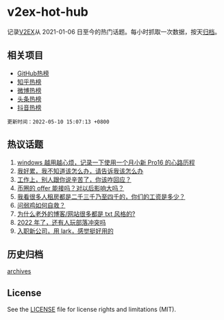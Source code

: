 # v2ex-hot-hub

 记录[V2EX](https://www.v2ex.com/)从 2021-01-06 日至今的热门话题。每小时抓取一次数据，按天[归档](archives)。
 
 ## 相关项目

- [GitHub热榜](https://github.com/snaildev/github-hot-hub)
- [知乎热榜](https://github.com/snaildev/zhihu-hot-hub)
- [微博热榜](https://github.com/snaildev/weibo-hot-hub)
- [头条热榜](https://github.com/snaildev/toutiao-hot-hub)
- [抖音热榜](https://github.com/snaildev/douyin-hot-hub)


 `更新时间：2022-05-10 15:07:13 +0800`

## 热议话题

1. [windows 越用越心烦，记录一下使用一个月小新 Pro16 的心路历程](https://www.v2ex.com/t/851764)
1. [我好累，我不知道该怎么办，请告诉我该怎么办](https://www.v2ex.com/t/851808)
1. [工作上，别人跟你说辛苦了，你该咋回应？](https://www.v2ex.com/t/851825)
1. [币圈的 offer 能接吗？对以后影响大吗？](https://www.v2ex.com/t/851756)
1. [我看很多人租房都是二千三千乃至四千的，你们的工资是多少？](https://www.v2ex.com/t/851930)
1. [问弱鸡如何自救？](https://www.v2ex.com/t/851911)
1. [为什么老外的博客/网站很多都是 txt 风格的?](https://www.v2ex.com/t/851940)
1. [2022 年了，还有人玩部落冲突吗](https://www.v2ex.com/t/851881)
1. [入职新公司，用 lark，感觉挺好用的](https://www.v2ex.com/t/851869)

## 历史归档

[archives](archives)

## License

See the [LICENSE](LICENSE) file for license rights and limitations (MIT).
